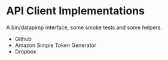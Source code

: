# API Client Implementations

A bin/datapimp interface, some smoke tests and some helpers.

- Github
- Amazon Simple Token Generator
- Dropbox
